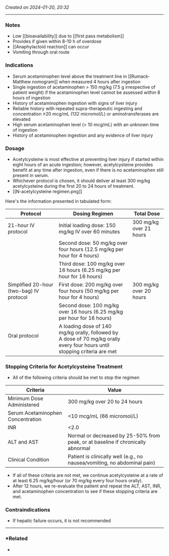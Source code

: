*Created on 2024-01-20, 20:32* 

---
### Notes
- Low [[bioavailability]] due to [[first pass metabolism]]
- Provides if given within 8-10 h of overdose
- [[Anaphylactoid reaction]] can occur
- Vomiting through oral route 
### Indications
- Serum acetaminophen level above the treatment line in [[Rumack-Matthew nomogram]] when measured 4 hours after ingestion
- Single ingestion of acetaminophen > 150 mg/kg (7.5 g irrespective of patient weight) if the acetaminophen level cannot be assessed within 8 hours of ingestion
- History of acetaminophen ingestion with signs of liver injury 
- Reliable history with repeated supra-therapeutic ingesting and concentration ≥20 mcg/mL (132 micromol/L) or aminotransferases are elevated
- High serum acetaminophen level (> 10 mcg/mL) with an unknown time of ingestion
- History of acetaminophen ingestion and any evidence of liver injury
### Dosage
- Acetylcysteine is most effective at preventing liver injury if started within eight hours of an acute ingestion; however, acetylcysteine provides benefit at any time after ingestion, even if there is no acetaminophen still present in serum.
- Whichever protocol is chosen, it should deliver at least 300 mg/kg acetylcysteine during the first 20 to 24 hours of treatment.
- [[N-acetylcysteine regimen.png]] 

Here's the information presented in tabulated form:

| Protocol                                 | Dosing Regimen                                                                                                                | Total Dose              |
| ---------------------------------------- | ----------------------------------------------------------------------------------------------------------------------------- | ----------------------- |
| 21-hour IV protocol                      | Initial loading dose: 150 mg/kg IV over 60 minutes                                                                            | 300 mg/kg over 21 hours |
|                                          | Second dose: 50 mg/kg over four hours (12.5 mg/kg per hour for 4 hours)                                                       |                         |
|                                          | Third dose: 100 mg/kg over 16 hours (6.25 mg/kg per hour for 16 hours)                                                        |                         |
| Simplified 20-hour (two-bag) IV protocol | First dose: 200 mg/kg over four hours (50 mg/kg per hour for 4 hours)                                                         | 300 mg/kg over 20 hours |
|                                          | Second dose: 100 mg/kg over 16 hours (6.25 mg/kg per hour for 16 hours)                                                       |                         |
| Oral protocol<br><br>                    | A loading dose of 140 mg/kg orally, followed by<br>A dose of 70 mg/kg orally every four hours until stopping criteria are met |                         |
### Stopping Criteria for Acetylcysteine Treatment
- All of the following criteria should be met to stop the regimen 

| Criteria                          | Value                                                                           |
| --------------------------------- | ------------------------------------------------------------------------------- |
| Minimum Dose Administered         | 300 mg/kg over 20 to 24 hours                                                   |
| Serum Acetaminophen Concentration | <10 mcg/mL (66 micromol/L)                                                      |
| INR                               | <2.0                                                                            |
| ALT and AST                       | Normal or decreased by 25-50% from peak, or at baseline if chronically abnormal |
| Clinical Condition                | Patient is clinically well (e.g., no nausea/vomiting, no abdominal pain)        |
- If all of these criteria are not met, we continue acetylcysteine at a rate of at least 6.25 mg/kg/hour (or 70 mg/kg every four hours orally). 
- After 12 hours, we re-evaluate the patient and repeat the ALT, AST, INR, and acetaminophen concentration to see if these stopping criteria are met.
### Contraindications
- If hepatic failure occurs, it is not recommended
---
### *Related
- 